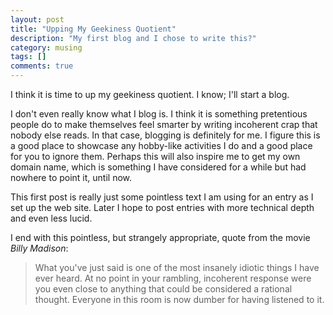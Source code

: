 ```yaml
---
layout: post
title: "Upping My Geekiness Quotient"
description: "My first blog and I chose to write this?"
category: musing
tags: []
comments: true
---
```


I think it is time to up my geekiness quotient.  I know; I'll start a blog.

I don't even really know what I blog is.  I think it is something
pretentious people do to make themselves feel smarter by writing incoherent
crap that nobody else reads.  In that case, blogging is definitely for me.
I figure this is a good place to showcase any hobby-like activities I do
and a good place for you to ignore them.  Perhaps this will also inspire me
to get my own domain name, which is something I have considered for a while
but had nowhere to point it, until now.

This first post is really just some pointless text I am using for an entry
as I set up the web site.  Later I hope to post entries with more technical
depth and even less lucid.

I end with this pointless, but strangely appropriate, quote from the movie
_Billy Madison_:

> What you've just said is one of the most insanely idiotic things I have
> ever heard. At no point in your rambling, incoherent response were you
> even close to anything that could be considered a rational
> thought. Everyone in this room is now dumber for having listened to it.
